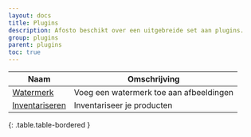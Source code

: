 ```yaml
---
layout: docs
title: Plugins
description: Afosto beschikt over een uitgebreide set aan plugins.
group: plugins
parent: plugins
toc: true
---
```

|Naam|Omschrijving|
|---|---|
|[Watermerk](/plugins/watermerk)|Voeg een watermerk toe aan afbeeldingen|
|[Inventariseren](/plugins/inventariseren)|Inventariseer je producten|
{: .table.table-bordered }

